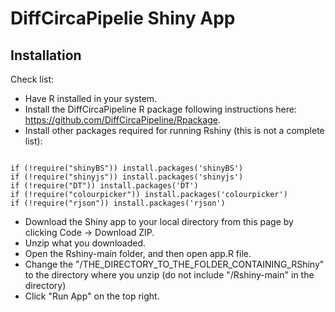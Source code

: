 # DiffCircaPipelie Shiny App

## Installation 

Check list: 
  - Have R installed in your system. 
  - Install the DiffCircaPipeline R package following instructions here: https://github.com/DiffCircaPipeline/Rpackage. 
  - Install other packages required for running Rshiny (this is not a complete list):
  ```{R}
  
  if (!require("shinyBS")) install.packages('shinyBS')
  if (!require("shinyjs")) install.packages('shinyjs')
  if (!require("DT")) install.packages('DT')
  if (!require("colourpicker")) install.packages('colourpicker')
  if (!require("rjson")) install.packages('rjson')
  
  ```
  - Download the Shiny app to your local directory from this page by clicking Code -> Download ZIP. 
  - Unzip what you downloaded. 
  - Open the Rshiny-main folder, and then open app.R file. 
  - Change the "/THE_DIRECTORY_TO_THE_FOLDER_CONTAINING_RShiny" to the directory where you unzip (do not include "/Rshiny-main" in the directory)
  - Click "Run App" on the top right. 
  



